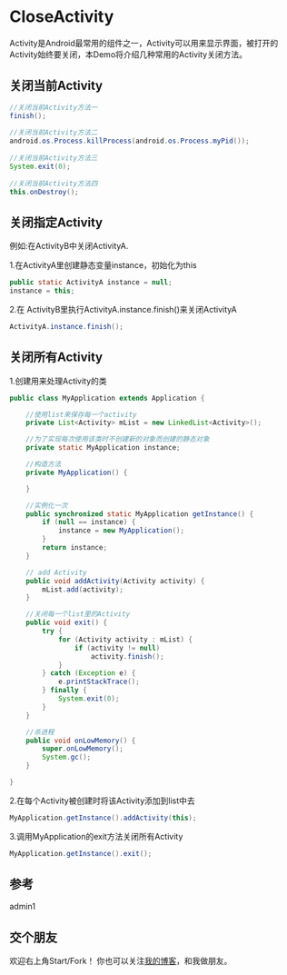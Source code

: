 # CloseActivity
Activity是Android最常用的组件之一，Activity可以用来显示界面，被打开的Activity始终要关闭，本Demo将介绍几种常用的Activity关闭方法。

## 关闭当前Activity
```java
//关闭当前Activity方法一  
finish();  
      
//关闭当前Activity方法二  
android.os.Process.killProcess(android.os.Process.myPid());  
      
//关闭当前Activity方法三  
System.exit(0);  
  
//关闭当前Activity方法四  
this.onDestroy(); 
```

## 关闭指定Activity

例如:在ActivityB中关闭ActivityA.

1.在ActivityA里创建静态变量instance，初始化为this
```java
public static ActivityA instance = null;
instance = this;
```

2.在 ActivityB里执行ActivityA.instance.finish()来关闭ActivityA
```java
ActivityA.instance.finish();
```

## 关闭所有Activity

1.创建用来处理Activity的类

```java
public class MyApplication extends Application {

    //使用list来保存每一个activity
    private List<Activity> mList = new LinkedList<Activity>();

    //为了实现每次使用该类时不创建新的对象而创建的静态对象  
    private static MyApplication instance;

    //构造方法  
    private MyApplication() {

    }

    //实例化一次  
    public synchronized static MyApplication getInstance() {
        if (null == instance) {
            instance = new MyApplication();
        }
        return instance;
    }

    // add Activity    
    public void addActivity(Activity activity) {
        mList.add(activity);
    }

    //关闭每一个list里的Activity
    public void exit() {
        try {
            for (Activity activity : mList) {
                if (activity != null)
                    activity.finish();
            }
        } catch (Exception e) {
            e.printStackTrace();
        } finally {
            System.exit(0);
        }
    }

    //杀进程  
    public void onLowMemory() {
        super.onLowMemory();
        System.gc();
    }

}  
```

2.在每个Activity被创建时将该Activity添加到list中去
```java
MyApplication.getInstance().addActivity(this);
```

3.调用MyApplication的exit方法关闭所有Activity
```java
MyApplication.getInstance().exit();
```

## 参考
admin1
## 交个朋友
欢迎右上角Start/Fork！
你也可以关注[我的博客](http://lns666.me/)，和我做朋友。

